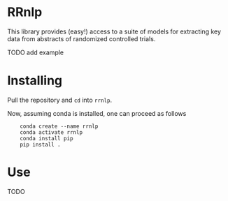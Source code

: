 # RRnlp

This library provides (easy!) access to a suite of models for extracting key data from abstracts of randomized controlled trials. 

TODO add example

# Installing

Pull the repository and `cd` into `rrnlp`. 

Now, assuming conda is installed, one can proceed as follows

```
    conda create --name rrnlp
    conda activate rrnlp
    conda install pip
    pip install .
```

# Use

TODO
